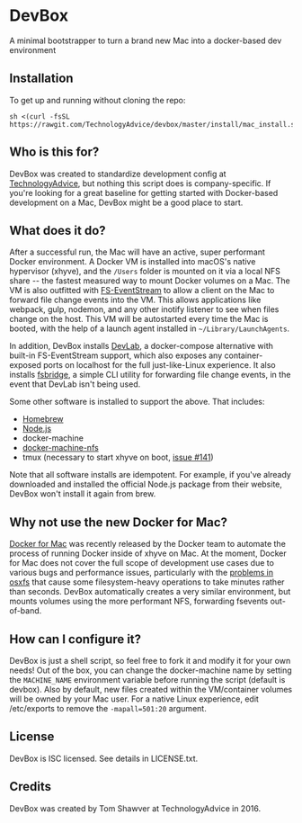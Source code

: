 # DevBox
A minimal bootstrapper to turn a brand new Mac into a docker-based dev environment

## Installation
To get up and running without cloning the repo:

```
sh <(curl -fsSL https://rawgit.com/TechnologyAdvice/devbox/master/install/mac_install.sh)
```

## Who is this for?
DevBox was created to standardize development config at [TechnologyAdvice](http://www.technologyadvice.com), but nothing this script does is company-specific. If you're looking for a great baseline for getting started with Docker-based development on a Mac, DevBox might be a good place to start.

## What does it do?
After a successful run, the Mac will have an active, super performant Docker environment. A Docker VM is installed into macOS's native hypervisor (xhyve), and the `/Users` folder is mounted on it via a local NFS share -- the fastest measured way to mount Docker volumes on a Mac. The VM is also outfitted with [FS-EventStream](https://github.com/TechnologyAdvice/fs_eventstream) to allow a client on the Mac to forward file change events into the VM. This allows applications like webpack, gulp, nodemon, and any other inotify listener to see when files change on the host. This VM will be autostarted every time the Mac is booted, with the help of a launch agent installed in `~/Library/LaunchAgents`.

In addition, DevBox installs [DevLab](https://github.com/TechnologyAdvice/DevLab), a docker-compose alternative with built-in FS-EventStream support, which also exposes any container-exposed ports on localhost for the full just-like-Linux experience. It also installs [fsbridge](https://github.com/TechnologyAdvice/fsbridge), a simple CLI utility for forwarding file change events, in the event that DevLab isn't being used.

Some other software is installed to support the above. That includes:
- [Homebrew](http://brew.sh)
- [Node.js](http://nodejs.org)
- docker-machine
- [docker-machine-nfs](https://github.com/adlogix/docker-machine-nfs)
- tmux (necessary to start xhyve on boot, [issue #141](https://github.com/zchee/docker-machine-driver-xhyve/issues/141))

Note that all software installs are idempotent. For example, if you've already downloaded and installed the official Node.js package from their website, DevBox won't install it again from brew.

## Why not use the new Docker for Mac?
[Docker for Mac](https://docs.docker.com/docker-for-mac/) was recently released by the Docker team to automate the process of running Docker inside of xhyve on Mac. At the moment, Docker for Mac does not cover the full scope of development use cases due to various bugs and performance issues, particularly with the [problems in osxfs](https://forums.docker.com/t/file-access-in-mounted-volumes-extremely-slow-cpu-bound/8076) that cause some filesystem-heavy operations to take minutes rather than seconds. DevBox automatically creates a very similar environment, but mounts volumes using the more performant NFS, forwarding fsevents out-of-band.

## How can I configure it?
DevBox is just a shell script, so feel free to fork it and modify it for your own needs! Out of the box, you can change the docker-machine name by setting the `MACHINE_NAME` environment variable before running the script (default is devbox). Also by default, new files created within the VM/container volumes will be owned by your Mac user. For a native Linux experience, edit /etc/exports to remove the `-mapall=501:20` argument.

## License
DevBox is ISC licensed. See details in LICENSE.txt.

## Credits
DevBox was created by Tom Shawver at TechnologyAdvice in 2016.

